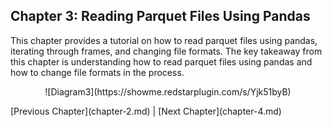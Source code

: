 ## Chapter 3: Reading Parquet Files Using Pandas

This chapter provides a tutorial on how to read parquet files using pandas, iterating through frames, and changing file formats. The key takeaway from this chapter is understanding how to read parquet files using pandas and how to change file formats in the process.
<p align="center">
![Diagram3](https://showme.redstarplugin.com/s/Yjk51byB)
</p>
[Previous Chapter](chapter-2.md) | [Next Chapter](chapter-4.md)